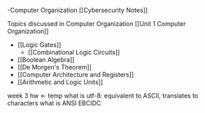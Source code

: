 -Computer Organization
[[Cybersecurity Notes]]

Topics discussed in Computer Organization
[[Unit 1 Computer Organization]]
- [[Logic Gates]]
	- [[Combinational Logic Circuits]]
- [[Boolean Algebra]] 
- [[De Morgen's Theorem]]
- [[Computer Architecture and Registers]]
- [[Arithmetic and Logic Units]] 


week 3 hw <- temp
what is utf-8: equivalent to ASCII, translates to characters
what is ANSI
EBCIDC  